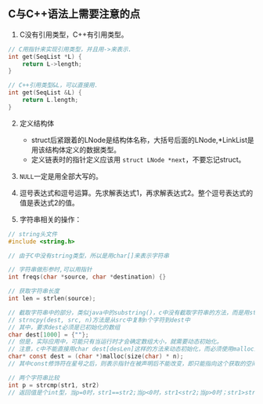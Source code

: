 ## C与C++语法上需要注意的点

1. C没有引用类型，C++有引用类型。
```c
// C用指针来实现引用类型，并且用->来表示.
int get(SeqList *L) {
    return L->length;
}
```
```c++
// C++引用类型&L，可以直接用.
int get(SeqList &L) {
    return L.length;
}
```

2. 定义结构体
    * struct后紧跟着的LNode是结构体名称，大括号后面的LNode,*LinkList是用该结构体定义的数据类型。
    * 定义链表时的指针定义应该用 `struct LNode *next`，不要忘记struct。

3. `NULL`一定是用全部大写的。

4. 逗号表达式和逗号运算。先求解表达式1，再求解表达式2。整个逗号表达式的值是表达式2的值。

5. 字符串相关的操作：
```c
// string头文件
#include <string.h>

// 由于C中没有string类型，所以是用char[]来表示字符串

// 字符串做形参时,可以用指针
int freqs(char *source, char *destination) {}

// 获取字符串长度
int len = strlen(source);

// 截取字符串中的部分，类似java中的substring()，c中没有截取字符串的方法，而是用strncpy来替代实现
// strncpy(dest, src, n)方法是从src中复制n个字符到dest中
// 其中，要求dest必须是已初始化的数组
char dest[1000] = {""};
// 但是，实际应用中，可能只有当运行时才会确定数组大小，就需要动态初始化。
// 注意，c中不能直接用char dest[desLen]这样的方法来动态初始化，而必须使用malloc来动态申请内存空间
char* const dest = (char *)malloc(size(char) * n);
// 其中const修饰符在星号之后，则表示指针在被声明后不能改变，即只能指向这个获取的空间，完全符合数组的性质

// 两个字符串比较
int p = strcmp(str1, str2)
// 返回值是个int型，当p=0时，str1==str2;当p<0时，str1<str2;当p>0时；str1>str2
```